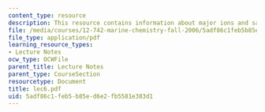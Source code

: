 ```yaml
---
content_type: resource
description: This resource contains information about major ions and salinity.
file: /media/courses/12-742-marine-chemistry-fall-2006/5adf86c1feb5b85ed6e2fb5581e383d1_lec6.pdf
file_type: application/pdf
learning_resource_types:
- Lecture Notes
ocw_type: OCWFile
parent_title: Lecture Notes
parent_type: CourseSection
resourcetype: Document
title: lec6.pdf
uid: 5adf86c1-feb5-b85e-d6e2-fb5581e383d1
---
```

